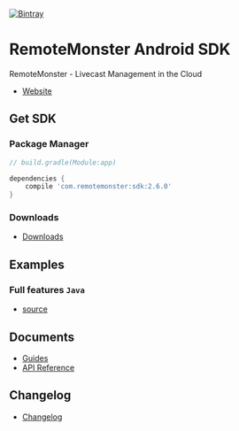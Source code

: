 [![Bintray](https://img.shields.io/bintray/v/remotemonster/maven/remotemonster-sdk.svg)](https://bintray.com/remotemonster/maven/remotemonster-sdk)

# RemoteMonster Android SDK

RemoteMonster - Livecast Management in the Cloud
* [Website](https://remotemonster.com)


## Get SDK

### Package Manager
```gradle
// build.gradle(Module:app)

dependencies {
    compile 'com.remotemonster:sdk:2.6.0'
}
```

### Downloads
* [Downloads](https://github.com/RemoteMonster/android-sdk/releases/)


## Examples

### Full features `Java`
* [source](https://github.com/RemoteMonster/android-sdk/tree/master/examples/full/)


## Documents

* [Guides](https://docs.remotemonster.com/)
* [API Reference](https://remotemonster.github.io/android-sdk/)



## Changelog
* [Changelog](https://github.com/RemoteMonster/android-sdk/blob/master/CHANGELOG.md)
